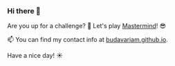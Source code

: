 ### Hi there 👋

Are you up for a challenge? :muscle: Let's play [Mastermind](http://matytermind.herokuapp.com/)! :sunglasses:


📫 You can find my contact info at [budavariam.github.io](https://budavariam.github.io).

Have a nice day! :sunny:

<!--
**budavariam/budavariam** is a ✨ _special_ ✨ repository because its `README.md` (this file) appears on your GitHub profile.

Here are some ideas to get you started:

- 🔭 I’m currently working on ...
- 🌱 I’m currently learning ...
- 👯 I’m looking to collaborate on ...
- 🤔 I’m looking for help with ...
- 💬 Ask me about ...
- 📫 How to reach me: ...
- 😄 Pronouns: ...
- ⚡ Fun fact: ...
-->
